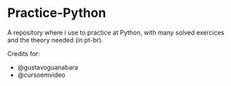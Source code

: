 # Practice-Python
A repository where i use to practice at Python, with many solved exercices and the theory needed (in pt-br). 

Credits for:  
* @gustavoguanabara
* @cursoemvideo
